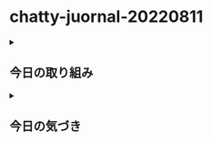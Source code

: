 # chatty-juornal-20220811

<details>
<summary><h2>今日の取り組み</h2></summary>
<h3>「雑記帳みたいな業務日報」についてアイデアが浮かんだので、実証研究</h3>
<p>おなじ、パソコン仕事でも非営業日は、とても集中できる点が有難い。  
<br/>差し迫ってない課題にじっくり取り組むには最適。ただし、気象条件が厳しい場合に限る。夏場は暑くて野外作業が困難なので、そういう意味でも。  </p>
今日は「雑記帳みたいな業務日報」についてアイデアが浮かんだので幅広く実証研究してみたい。うまくいけば一石二鳥にも五鳥になるので楽しみだ。 
今朝の早朝勉強はGithub無料版についての最新情報収集。
うまく運用すれば実質プライベートリポジトリ数が無制限、ファイル数無制限（１ファイル５００Mb未満という条件で）
これを雑談風日報に応用できないか考えてみる。
リポジトリ命名規則　chatty-journal-yyyymmdd
chatty-journal:雑談風日誌
chattyは語感が良いので採用。journalは意味合い的には江戸時代の大福帳に近いと思うが、diaryよりは無機質っぽくて業務・事務的な風合いがするので採用。
yyyymmdd:西暦（４桁）年＋月（２桁）＋日（２桁）を意味する数字の羅列とする。桁数を統一して見やすくしたい。
リポジトリの種類はパブリックとする
パブリック（公開）かプライベート（隠匿）かの選択は深く悩んだ末の決断。
プライベートを採用しても人間のケアレス（不注意）ミス（間違い）は避けられない。
むしろプライベートだからと言って安心し、情報漏洩を誘うというリスクを重視すべきと判断した。
日報あるいは日誌の大目的は社会貢献にある。同じ苦労を繰り返させてはいけないという他者への無償の愛を基礎とすることが重要である。これは私の哲学、モットー
基本的に社外秘部門外非の情報は取り扱わないという大原則と守りたい。だだし、それでは業務成果につながりにくいので工夫を重ねる
業務情報へのかかわり方はGoogleドライブへのリンク情報にとどめる
有用な「ダミーデータ」を活用したシステム開発をすすめる
考えられる直近の課題
セキュリティの観点からGoogle個人アカウントから会社ドメイン名アカウントへの変更を着実にすすめること
雑談風日誌のトピックガイドライン制定をすすめる　以下は例
ＩＴスキル習得法
新技術、新手法の解説
プログラミング実践研究に関する話題
将来のシステム開発にかかわるネタ話
本日の業務実績、成果、課題など＝＞Gカレンダーへのリンク
</details>

<details>
<summary><h2>今日の気づき</h2></summary>
</details>
